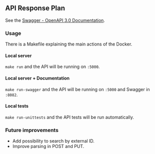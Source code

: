 ## API Response Plan

See the [Swagger - OpenAPI 3.0 Documentation](https://stopit-pws.worldsensing.com/mb/swagger/).

### Usage
There is a Makefile explaining the main actions of the Docker.

#### Local server
`make run` and the API will be running on `:5000`.

#### Local server + Documentation
`make run-swagger` and the API will be running on `:5000` and Swagger in `:8082`.

#### Local tests
`make run-unittests` and the API tests will be run automatically.

### Future improvements
- Add possibility to search by external ID.
- Improve parsing in POST and PUT.
